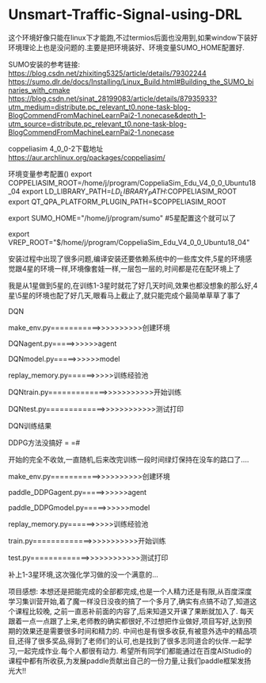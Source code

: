 # Unsmart-Traffic-Signal-using-DRL
这个环境好像只能在linux下才能跑,不过termios后面也没用到,如果window下装好环境理论上也是没问题的.主要是把环境装好、环境变量SUMO_HOME配置好.



SUMO安装的参考链接:
https://blog.csdn.net/zhixiting5325/article/details/79302244
https://sumo.dlr.de/docs/Installing/Linux_Build.html#Building_the_SUMO_binaries_with_cmake
https://blog.csdn.net/sinat_28199083/article/details/87935933?utm_medium=distribute.pc_relevant_t0.none-task-blog-BlogCommendFromMachineLearnPai2-1.nonecase&depth_1-utm_source=distribute.pc_relevant_t0.none-task-blog-BlogCommendFromMachineLearnPai2-1.nonecase

coppeliasim 4_0_0-2下载地址
https://aur.archlinux.org/packages/coppeliasim/


环境变量参考配置()
export COPPELIASIM_ROOT=/home/j/program/CoppeliaSim_Edu_V4_0_0_Ubuntu18_04
export LD_LIBRARY_PATH=$LD_LIBRARY_PATH:$COPPELIASIM_ROOT
export QT_QPA_PLATFORM_PLUGIN_PATH=$COPPELIASIM_ROOT

export SUMO_HOME="/home/j/program/sumo"     #5星配置这个就可以了

export VREP_ROOT="$/home/j/program/CoppeliaSim_Edu_V4_0_0_Ubuntu18_04"

安装过程中出现了很多问题,编译安装还要依赖系统中的一些库文件,5星的环境感觉跟4星的环境一样,环境像套娃一样,一层包一层的,时间都是花在配环境上了

我是从1星做到5星的,在训练1-3星时就花了好几天时间,效果也都没想象的那么好,4星\5星的环境也配了好几天,眼看马上截止了,就只能完成个最简单草草了事了



DQN

make_env.py===========>>>>>>>>>>创建环境

DQNagent.py=====>>>>>>agent

DQNmodel.py=====>>>>>>model

replay_memory.py======>>>>>训练经验池

DQNtrain.py=============>>>>>>>>>>>开始训练

DQNtest.py=============>>>>>>>>>>>>测试打印

DQN训练结果


DDPG方法没搞好 = =#

开始的完全不收敛,一直随机,后来改完训练一段时间绿灯保持在没车的路口了....

make_env.py===========>>>>>>>>>>创建环境

paddle_DDPGagent.py=====>>>>>>agent

paddle_DDPGmodel.py=====>>>>>>model

replay_memory.py======>>>>>训练经验池

train.py=============>>>>>>>>>>>开始训练

test.py=============>>>>>>>>>>>>测试打印


补上1-3星环境,这次强化学习做的没一个满意的...



项目感想:
本想还是把能完成的全部都完成,也是一个人精力还是有限,从百度深度学习集训营开始,着了魔一样没日没夜的搞了一个多月了,确实有点搞不动了,知道这个课程比较晚,
之前一直恶补前面的内容了,后来知道又开课了果断就加入了.
每天跟着一点一点跟了上来,老师教的确实都很好,不过想把作业做好,项目写好,达到预期的效果还是需要很多时间和精力的.
中间也是有很多收获,有被意外选中的精品项目,还得了很多奖品,得到了老师们的认可,也是找到了很多志同道合的伙伴.一起学习,一起完成作业.每个人都很有动力.
希望所有同学们都能通过在百度AIStudio的课程中都有所收获,为发展paddle贡献出自己的一份力量,让我们paddle框架发扬光大!!





